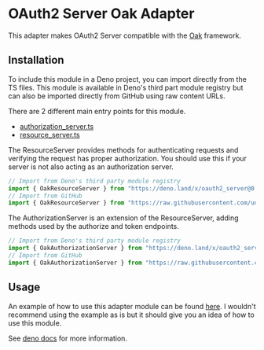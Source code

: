 # OAuth2 Server Oak Adapter

This adapter makes OAuth2 Server compatible with the
[Oak](https://deno.land/x/oak) framework.

## Installation

To include this module in a Deno project, you can import directly from the TS
files. This module is available in Deno's third part module registry but can
also be imported directly from GitHub using raw content URLs.

There are 2 different main entry points for this module.

- [authorization_server.ts](authorization_server.ts)
- [resource_server.ts](resource_server.ts)

The ResourceServer provides methods for authenticating requests and verifying
the request has proper authorization. You should use this if your server is not
also acting as an authorization server.

```ts
// Import from Deno's third party module registry
import { OakResourceServer } from "https://deno.land/x/oauth2_server@0.11.0/adapters/oak/resource_server.ts";
// Import from GitHub
import { OakResourceServer } from "https://raw.githubusercontent.com/udibo/oauth2_server/0.11.0/adapters/oak/resource_server.ts";
```

The AuthorizationServer is an extension of the ResourceServer, adding methods
used by the authorize and token endpoints.

```ts
// Import from Deno's third party module registry
import { OakAuthorizationServer } from "https://deno.land/x/oauth2_server@0.11.0/adapters/oak/authorization_server.ts";
// Import from GitHub
import { OakAuthorizationServer } from "https://raw.githubusercontent.com/udibo/oauth2_server/0.11.0/adapters/oak/authorization_server.ts";
```

## Usage

An example of how to use this adapter module can be found
[here](examples/oak-localstorage). I wouldn't recommend using the example as is
but it should give you an idea of how to use this module.

See
[deno docs](https://doc.deno.land/https/deno.land/x/oauth2_server@0.11.0/adapters/oak/authorization_server.ts)
for more information.
